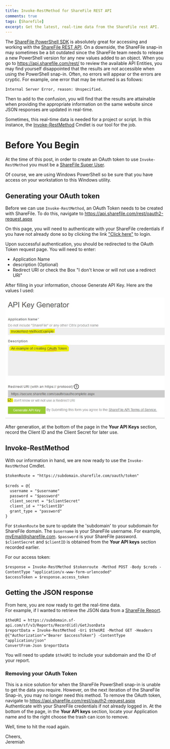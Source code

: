 ```yaml
---
title: Invoke-RestMethod for ShareFile REST API
comments: true
tags: [Sharefile]
excerpt: Get the latest, real-time data from the ShareFile rest API.
---
```

The [ShareFile PowerShell SDK](https://github.com/citrix/ShareFile-PowerShell) is absolutely great for accessing and working with
the [ShareFile REST API](https://api.sharefile.com/rest/). On a downside, the ShareFile snap-in may sometimes be a
bit outdated since the ShareFile team needs to release a new PowerShell version for
any new values added to an object. When you go to <https://api.sharefile.com/rest/> to
review the available API Entities, you may find yourself disappointed that the results
are not accessible when using the PowerShell snap-in. Often, no errors will appear
or the errors are cryptic. For example, one error that may be returned is as follows:  

    Internal Server Error, reason: Unspecified.

Then to add to the confusion, you will find that the results are attainable
when providing the appropriate information on the same website since JSON responses
are updated in real-time.

Sometimes, this real-time data is needed for a project or script. In this instance,
the [Invoke-RestMethod](https://docs.microsoft.com/en-us/powershell/module/Microsoft.PowerShell.Utility/Invoke-RestMethod?view=powershell-5.1) Cmdlet is our tool for the job.

# Before You Begin
At the time of this post, in order to create an OAuth token to use `Invoke-RestMethod` you must be a [ShareFile Super User](https://support.citrix.com/article/CTX208527).  

Of course, we are using Windows PowerShell so be sure that you have access on your workstation to this Windows utility.

## Generating your OAuth token
Before we can use `Invoke-RestMethod`, an OAuth Token needs to be created with ShareFile. To do this, navigate to <https://api.sharefile.com/rest/oauth2-request.aspx>

On this page, you will need to authenticate with your ShareFile credentials if you have not already done so by clicking the link ["Click here"](https://api.sharefile.com/rest/login.aspx?displayMessage=0&referrer=/rest/oauth2-request.aspx) to login.  

Upon successful authentication, you should be redirected to the OAuth Token request page. You will need to enter:
* Application Name
* description (Optional)
* Redirect URI or check the Box "I don't know or will not use a redirect URI"  

After filling in your information, choose Generate API Key. Here are the values I used:

![ShareFile OAuth Form](..\images\sharefile\ShareFile-OAuthForm.JPG)

After generation, at the bottom of the page in the **Your API Keys** section, record the Client ID and the Client Secret for later use.

## Invoke-RestMethod
 With our information in hand, we are now ready to use the `Invoke-RestMethod` Cmdlet.

    $tokenRoute = "https://subdomain.sharefile.com/oauth/token"

    $creds = @{
      username = "$username"
      password = "$password"
      client_secret = "$clientSecret"
      client_id = ""$clientID"
      grant_type = "password"
    }

For `$tokenRoute` be sure to update the 'subdomain' to your subdomain for ShareFile domain. The `$username` is your ShareFile username. For example, myEmail@sharefile.com. `$password` is your ShareFile password. `$clientSecret` and `$clientID` is obtained from the **Your API keys** section recorded earlier.

For our access token:

    $response = Invoke-RestMethod $tokenroute -Method POST -Body $creds -ContentType "application/x-www-form-urlencoded"
    $accessToken = $response.access_token

## Getting the JSON response
From here, you are now ready to get the real-time data.  
For example, if I wanted to retrieve the JSON data from a [ShareFile Report](https://api.sharefile.com/rest/docs/resource.aspx?name=Reports).

    $theURI = https://subdomain.sf-api.com/sf/v3/Reports/Record(id)/GetJsonData
    $reportData = Invoke-RestMethod -Uri $theURI -Method GET -Headers @{"Authorization"="Bearer $accessToken"} -ContentType "application/json"
    ConvertFrom-Json $reportData

You will need to update `$theURI` to include your subdomain and the ID of your report.

### Removing your OAuth Token
This is a nice solution for when the ShareFile PowerShell snap-in is unable to get the data
you require. However, on the next iteration of the ShareFile Snap-in, you may no longer need this method. To remove the OAuth token, navigate to <https://api.sharefile.com/rest/oauth2-request.aspx>  
Authenticate with your ShareFile credentials if not already logged in. At the bottom of the page, in the **Your API keys** section, locate your Application name and to the right choose the trash can icon to remove.

Well, time to hit the road again.

Cheers,  
Jeremiah
